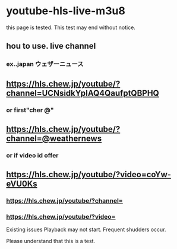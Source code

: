 # youtube-hls-live-m3u8

this page is tested.
This test may end without notice.

## hou to use. live channel
### ex..japan ウェザーニュース
## https://hls.chew.jp/youtube/?channel=UCNsidkYpIAQ4QaufptQBPHQ

### or first"cher @"

## https://hls.chew.jp/youtube/?channel=@weathernews

### or  if video id offer

## https://hls.chew.jp/youtube/?video=coYw-eVU0Ks

### https://hls.chew.jp/youtube/?channel=
### https://hls.chew.jp/youtube/?video=

Existing issues
Playback may not start.
Frequent shudders occur.

Please understand that this is a test.
